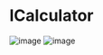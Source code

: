 # ICalculator

![image](https://user-images.githubusercontent.com/61145262/117564138-d63a3580-b0aa-11eb-993a-80ce2fb81d76.png)
![image](https://user-images.githubusercontent.com/61145262/117564144-e3572480-b0aa-11eb-8fdd-43481eb6f3b8.png)
